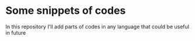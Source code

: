 # Some snippets of codes

In this repository I'll add parts of codes in any language that could be useful in future
